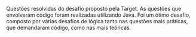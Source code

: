 Questões resolvidas do desafio proposto pela Target. As questões que envolveram código foram realizadas utilizando Java. Foi um ótimo desafio, composto por várias desafios de lógica tanto nas questões mais práticas, que demandaram código, como nas mais teóricas.

